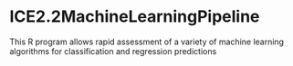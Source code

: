 # ICE2.2MachineLearningPipeline
This R program allows rapid assessment of a variety of machine learning algorithms for classification and regression predictions
